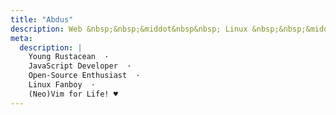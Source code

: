 ```yaml
---
title: "Abdus"
description: Web &nbsp;&nbsp;&middot&nbsp&nbsp; Linux &nbsp;&nbsp;&middot&nbsp&nbsp; Open-Source
meta:
  description: |
    Young Rustacean  ·  
    JavaScript Developer  ·  
    Open-Source Enthusiast  ·  
    Linux Fanboy  ·  
    (Neo)Vim for Life! ♥
---
```


